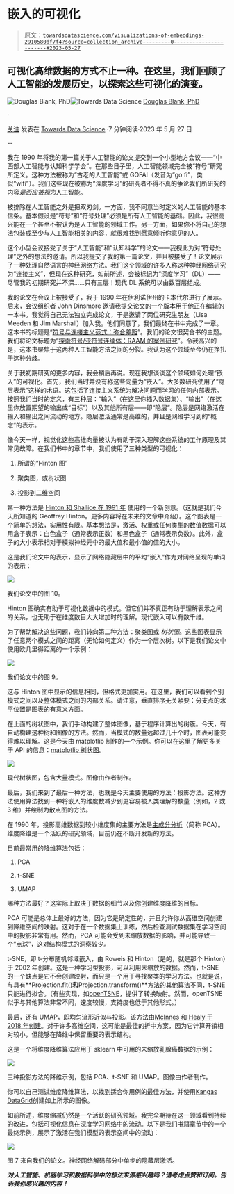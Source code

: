 # 嵌入的可视化

> 原文：[`towardsdatascience.com/visualizations-of-embeddings-2910580df7f4?source=collection_archive---------0-----------------------#2023-05-27`](https://towardsdatascience.com/visualizations-of-embeddings-2910580df7f4?source=collection_archive---------0-----------------------#2023-05-27)

## 可视化高维数据的方式不止一种。在这里，我们回顾了人工智能的发展历史，以探索这些可视化的演变。

[](https://medium.com/@doug.blank?source=post_page-----2910580df7f4--------------------------------)![Douglas Blank, PhD](https://medium.com/@doug.blank?source=post_page-----2910580df7f4--------------------------------)[](https://towardsdatascience.com/?source=post_page-----2910580df7f4--------------------------------)![Towards Data Science](https://towardsdatascience.com/?source=post_page-----2910580df7f4--------------------------------) [Douglas Blank, PhD](https://medium.com/@doug.blank?source=post_page-----2910580df7f4--------------------------------)

·

[关注](https://medium.com/m/signin?actionUrl=https%3A%2F%2Fmedium.com%2F_%2Fsubscribe%2Fuser%2F66e2bac7e7d8&operation=register&redirect=https%3A%2F%2Ftowardsdatascience.com%2Fvisualizations-of-embeddings-2910580df7f4&user=Douglas+Blank%2C+PhD&userId=66e2bac7e7d8&source=post_page-66e2bac7e7d8----2910580df7f4---------------------post_header-----------) 发表在 [Towards Data Science](https://towardsdatascience.com/?source=post_page-----2910580df7f4--------------------------------) ·7 分钟阅读·2023 年 5 月 27 日[](https://medium.com/m/signin?actionUrl=https%3A%2F%2Fmedium.com%2F_%2Fvote%2Ftowards-data-science%2F2910580df7f4&operation=register&redirect=https%3A%2F%2Ftowardsdatascience.com%2Fvisualizations-of-embeddings-2910580df7f4&user=Douglas+Blank%2C+PhD&userId=66e2bac7e7d8&source=-----2910580df7f4---------------------clap_footer-----------)

--

[](https://medium.com/m/signin?actionUrl=https%3A%2F%2Fmedium.com%2F_%2Fbookmark%2Fp%2F2910580df7f4&operation=register&redirect=https%3A%2F%2Ftowardsdatascience.com%2Fvisualizations-of-embeddings-2910580df7f4&source=-----2910580df7f4---------------------bookmark_footer-----------)

我在 1990 年将我的第一篇关于人工智能的论文提交到一个小型地方会议——“中西部人工智能与认知科学学会”。在那些日子里，人工智能领域完全被“符号”研究所定义。这种方法被称为“古老的人工智能”或 GOFAI（发音为“go fi”，类似“wifi”）。我们这些现在被称为“深度学习”的研究者不得不真的争论我们所研究的内容*是否应被视为*人工智能。

被排除在人工智能之外是把双刃剑。一方面，我不同意当时定义的人工智能的基本信条。基本假设是“符号”和“符号处理”必须是所有人工智能的基础。因此，我很高兴能在一个甚至不被认为是人工智能的领域工作。另一方面，如果你不将自己的想法包装成至少与人工智能相关的内容，就很难找到愿意倾听你意见的人。

这个小型会议接受了关于“人工智能”和“认知科学”的论文——我视此为对“符号处理”之外的想法的邀请。所以我提交了我的第一篇论文，并且被接受了！论文展示了一种处理自然语言的神经网络方法。我们这个领域的许多人称这种神经网络研究为“连接主义”，但现在这种研究，如前所述，会被标记为“深度学习”（DL）——尽管我的初期研究并不深……只有三层！现代 DL 系统可以由数百层组成。

我的论文在会议上被接受了，我于 1990 年在伊利诺伊州的卡本代尔进行了展示。后来，会议组织者 John Dinsmore 邀请我提交论文的一个版本用于他正在编辑的一本书。我觉得自己无法独立完成论文，于是邀请了两位研究生朋友（Lisa Meeden 和 Jim Marshall）加入我。他们同意了，我们最终在书中完成了一章。这本书的标题是“[符号与连接主义范式：弥合差距](https://www.google.com/books/edition/The_Symbolic_and_Connectionist_Paradigms/ET2YAgAAQBAJ)”。我们的论文很契合书的主题。我们将论文标题为“[探索符号/亚符号连续体：RAAM 的案例研究](https://repository.brynmawr.edu/compsci_pubs/32/)”。令我高兴的是，这本书聚焦于这两种人工智能方法之间的分裂。我认为这个领域至今仍在挣扎于这种分歧。

关于我初期研究的更多内容，我会稍后再说。现在我想谈谈这个领域如何处理“嵌入”的可视化。首先，我们当时并没有称这些向量为“嵌入”。大多数研究使用了“隐层表示”这样的术语。这包括了连接主义系统为解决问题而学习的任何内部表示。按照我们当时的定义，有三种层：“输入”（在这里你插入数据集）、“输出”（在这里你放置期望的输出或“目标”）以及其他所有层——即“隐层”。隐层是网络激活在输入和输出之间流动的地方。隐层激活通常是高维的，并且是网络学习到的“概念”的表示。

像今天一样，视觉化这些高维向量被认为有助于深入理解这些系统的工作原理及其常见故障。在我们书中的章节中，我们使用了三种类型的可视化：

1.  所谓的“Hinton 图”

1.  聚类图，或树状图

1.  投影到二维空间

第一种方法是 [Hinton 和 Shallice 在 1991 年](https://www.cs.toronto.edu/~hinton/absps/lesioning.pdf) 使用的一个新创意。（这就是我们今天所知道的 Geoffrey Hinton。更多内容将在未来的文章中介绍）。这个图表是一个简单的想法，实用性有限。基本想法是，激活、权重或任何类型的数值数据可以用盒子表示：白色盒子（通常表示正数）和黑色盒子（通常表示负数）。此外，盒子的大小表示相对于模拟神经元中的最大值和最小值的值的大小。

这是我们论文中的表示，显示了网络隐藏层中的平均“嵌入”作为对网络呈现的单词的表示：

![](img/7a1446f630be2b9be84de250d362b552.png)

我们论文中的图 10。

Hinton 图确实有助于可视化数据中的模式。但它们并不真正有助于理解表示之间的关系，也无助于在维度数目大大增加时的理解。现代嵌入可以有数千维。

为了帮助解决这些问题，我们转向第二种方法：聚类图或 *树状图*。这些图表显示了任意两个模式之间的距离（无论如何定义）作为一个层次树。以下是我们论文中使用欧几里得距离的一个示例：

![](img/4f2030cf6041372e95cc0bfa7c4abbc1.png)

我们论文中的图 9。

这与 Hinton 图中显示的信息相同，但格式更加实用。在这里，我们可以看到个别模式之间以及整体模式之间的内部关系。请注意，垂直排序无关紧要：分支点的水平位置是图表的有意义方面。

在上面的树状图中，我们手动构建了整体图像，基于程序计算出的树簇。今天，有自动构建这种树和图像的方法。然而，当模式的数量远超过几十个时，图表可能变得难以理解。这是今天由 matplotlib 制作的一个示例。你可以在这里了解更多关于 API 的信息：[matplotlib 树状图](https://docs.scipy.org/doc/scipy/reference/generated/scipy.cluster.hierarchy.dendrogram.html)。

![](img/99d9ce842f37d1520cb20824eeb8295b.png)

现代树状图，包含大量模式。图像由作者制作。

最后，我们来到了最后一种方法，也就是今天主要使用的方法：投影方法。这种方法使用算法找到一种将嵌入的维度数减少到更容易被人类理解的数量（例如，2 或 3 维）并绘制为散点图的方法。

在 1990 年，投影高维数据到较小维度集的主要方法是[主成分分析](https://en.wikipedia.org/wiki/Principal_component_analysis)（简称 PCA）。维度降维是一个活跃的研究领域，目前仍在不断开发新的方法。

目前最常用的降维算法包括：

1.  PCA

1.  t-SNE

1.  UMAP

哪种方法最好？这实际上取决于数据的细节以及你创建维度降维的目标。

PCA 可能是总体上最好的方法，因为它是确定性的，并且允许你从高维空间创建到降维空间的映射。这对于在一个数据集上训练，然后检查测试数据集在学习空间中的投影非常有用。然而，PCA 可能会受到未缩放数据的影响，并可能导致一个“点球”，这对结构模式的洞察较少。

t-SNE，即 t-分布随机邻域嵌入，由 Roweis 和 Hinton（是的，就是那个 Hinton）于 2002 年创建。这是一种学习型投影，可以利用未缩放的数据。然而，t-SNE 的一个缺点是它不会创建映射，而只是一个用于寻找聚类的学习方法。也就是说，与具有**Projection.fit()**和**Projection.transform()**方法的其他算法不同，t-SNE 只能进行拟合。（有些实现，如[openTSNE](https://pypi.org/project/openTSNE/)，提供了转换映射。然而，openTSNE 似乎与其他算法非常不同，速度较慢，支持度也低于其他形式。）

最后，还有 UMAP，即均匀流形近似与投影。该方法由[McInnes 和 Healy 于 2018 年创建](https://arxiv.org/abs/1802.03426v1)。对于许多高维空间，这可能是最佳的折中方案，因为它计算开销相对较小，但能够在降维中保留重要的表示结构。

这是一个将维度降维算法应用于 sklearn 中可用的未缩放乳腺癌数据的示例：

![](img/a9bb5c044b83a9fbd64de77d9db9dfb7.png)

三种投影方法的降维示例，包括 PCA、t-SNE 和 UMAP。图像由作者制作。

你可以自己测试维度降维算法，以找到适合你用例的最佳方法，并使用[Kangas DataGrid](https://github.com/comet-ml/kangas/wiki/Embedding)创建如上所示的图像。

如前所述，维度缩减仍然是一个活跃的研究领域。我完全期待在这一领域看到持续的改进，包括可视化信息在深度学习网络中的流动。以下是我们书籍章节中的一个最终示例，展示了激活在我们模型的表示空间中的流动：

![](img/9862b5b4aa7c98611c81c035b341cd35.png)

图 7 来自我们的论文。神经网络解码部分中单步的隐藏层激活。

***对人工智能、机器学习和数据科学中的想法来源感兴趣吗？请考虑点赞和订阅。告诉我你感兴趣的内容！***
